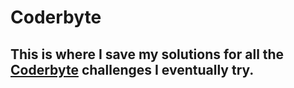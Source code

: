 # Coderbyte

## This is where I save my solutions for all the [Coderbyte](https://www.coderbyte.com/) challenges I eventually try. 
